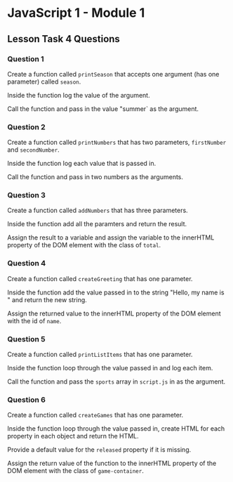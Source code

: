 # JavaScript 1 - Module 1

## Lesson Task 4 Questions

### Question 1

Create a function called `printSeason` that accepts one argument (has one parameter) called `season`.

Inside the function log the value of the argument.

Call the function and pass in the value "summer` as the argument.


### Question 2

Create a function called `printNumbers` that has two parameters, `firstNumber` and `secondNumber`.

Inside the function log each value that is passed in.

Call the function and pass in two numbers as the arguments.


### Question 3

Create a function called `addNumbers` that has three parameters.

Inside the function add all the paramters and return the result.

Assign the result to a variable and assign the variable to the innerHTML property of the DOM element with the class of `total`.


### Question 4

Create a function called `createGreeting` that has one parameter.

Inside the function add the value passed in to the string "Hello, my name is " and return the new string.

Assign the returned value to the innerHTML property of the DOM element with the id of `name`.


### Question 5

Create a function called `printListItems` that has one parameter.

Inside the function loop through the value passed in and log each item.

Call the function and pass the `sports` array in `script.js` in as the argument.


### Question 6

Create a function called `createGames` that has one parameter.

Inside the function loop through the value passed in, create HTML for each property in each object and return the HTML.

Provide a default value for the `released` property if it is missing.

Assign the return value of the function to the innerHTML property of the DOM element with the class of `game-container`.



